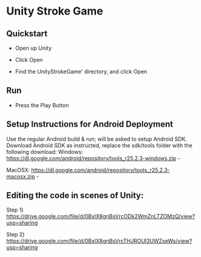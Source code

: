 # Unity Stroke Game

## Quickstart
* Open up Unity

* Click Open

* Find the UnityStrokeGame' directory, and click Open
## Run
* Press the Play Button

## Setup Instructions for Android Deployment
Use the regular Android build & run; will be asked to setup Android SDK. Download Android SDK as instructed, replace the sdk/tools folder with the following download:
Windows: https://dl.google.com/android/repository/tools_r25.2.3-windows.zip -

MacOSX: https://dl.google.com/android/repository/tools_r25.2.3-macosx.zip -



## Editing the code in scenes of Unity:

Step 1) https://drive.google.com/file/d/0BxlX8gnBsVrcODk2WmZnLTZOMzQ/view?usp=sharing

Step 2) https://drive.google.com/file/d/0BxlX8gnBsVrcTHJROUl3UWZseWs/view?usp=sharing
